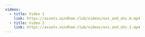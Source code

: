 ```yaml
---
videos:
  - title: Video 1
    link: https://assets.windham.club/videos/exs_and_ohs.0.mp4
  - title: Video 2
    link: https://assets.windham.club/videos/exs_and_ohs.1.mp4
---
```

